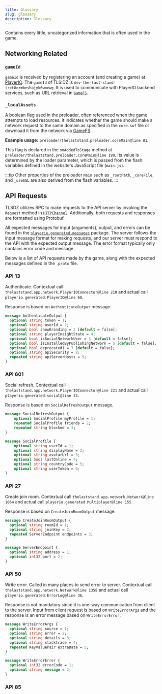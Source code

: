 ```yaml
---
title: Glossary
slug: glossary
description: Glossary
---
```


Contains every little, uncategorized information that is often used in the game.

## Networking Related

### `gameId`

`gameId` is received by registering an account (and creating a game) at [PlayerIO](playerio.com). The `gameId` of TLS:DZ is `dev-the-last-stand-iret8ormbeshajyk6woewg`. It is used to communicate with PlayerIO backend services, such as URL retrieval in [`GameFS`](/playerio/gamefs).

### `_localAssets`

A boolean flag used in the preloader, often referenced when the game attempts to load resources. It indicates whether the game should make a network request to the same domain as specified in the `core.swf` file or download it from the network via [GameFS](/playerio/gamefs).

**Example usage:** `preloader/thelaststand.preloader.coreMain@line 81`.

This flag is declared in the `onAddedToStage` method at `preloader/thelaststand.preloader.coreMain@line 190`. Its value is determined by the loader parameter, which is passed from the flash variables defined in the website's JavaScript file (`main.js`).

:::tip
Other properties of the preloader `Main` such as `_rootPath`, `_coreFile`, and `_useSSL` are also derived from the flash variables.
:::

## API Requests

TLSDZ utilizes RPC to make requests to the API server by invoking the `Request` method in [`HTTPChannel`](/playerio/utils/httpchannel). Additionally, both requests and responses are formatted using Protobuf.

All expected messages for input (arguments), output, and errors can be found in the [`playerio.generated.messages`](/playerio/generated/messages/generatedmessages) package. The server follows the input message format for making requests, and our server must respond to the API with the expected output message. The error format typically only contains error code and message.

Below is a list of API requests made by the game, along with the expected messages defined in the `.proto` file.

### API 13

Authenticate. Contextual call `thelaststand.app.network.PlayerIOConnector@line 210` and actual call `playerio.generated.PlayerIO@line 68`.

Response is based on `AuthenticateOutput` message.

```protobuf
message AuthenticateOutput {
  optional string token = 1;
  optional string userId = 2;
  optional bool showBranding = 3 [default = false];
  optional string playerInsightState = 4;
  optional bool isSocialNetworkUser = 5 [default = false];
  optional bool isInstalledByPublishingNetwork = 6 [default = false];
  optional bool deprecated1 = 7 [default = false];
  optional string apiSecurity = 8;
  repeated string apiServerHosts = 9;
}
```

### API 601

Social refresh. Contextual call `thelaststand.app.network.PlayerIOConnector@line 221` and actual call `playerio.generated.social@line 33`.

Response is based on `SocialRefreshOutput` message.

```protobuf
message SocialRefreshOutput {
    optional SocialProfile myProfile = 1;
    repeated SocialProfile friends = 2;
    repeated string blocked = 3;
}

message SocialProfile {
    optional string userId = 1;
    optional string displayName = 2;
    optional string avatarUrl = 3;
    optional bool lastOnline = 4;
    optional string countryCode = 5;
    optional string userToken = 6;
}
```

### API 27

Create join room. Contextual call `thelaststand.app.network.Network@line 1064` and actual call `playerio.generated.Multiplayer@line 155`.

Response is based on `CreateJoinRoomOutput` message.

```protobuf
message CreateJoinRoomOutput {
  optional string roomId = 1;
  optional string joinKey = 2;
  repeated ServerEndpoint endpoints = 3;
}

message ServerEndpoint {
  optional string address = 1;
  optional int32 port = 2;
}
```

### API 50

Write error. Called in many places to send error to server. Contextual call `thelaststand.app.network.Network@line 1358` and actual call `playerio.generated.ErrorLog@line 36`.

Response is not mandatory since it is one-way communication from client to the server. Input from client request is based on `WriteErrorArgs` and the response is an error message based on `WriteErrorError`.

```protobuf
message WriteErrorArgs {
  optional string source = 1;
  optional string error = 2;
  optional string details = 3;
  optional string stacktrace = 4;
  repeated KeyValuePair extraData = 5;
}

message WriteErrorError {
  optional int32 errorCode = 1;
  optional string message = 2;
}
```

### API 85
